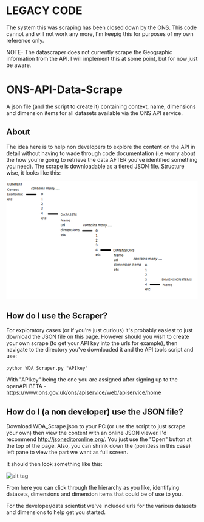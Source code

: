 
# LEGACY CODE

The system this was scraping has been closed down by the ONS. This code cannot and will not work any more, I'm keepig this for purposes of my own reference only.


NOTE- The datascraper does not currently scrape the Geographic information from the API. I will implement this at some point, but for now just be aware.

# ONS-API-Data-Scrape

A json file (and the script to create it) containing context, name, dimensions and dimension items for all datasets available via the ONS API service.


## About
The idea here is to help non developers to explore the content on the API in detail without having to wade through code documentation (i.e worry about the how you're going to retrieve the data AFTER you've identified something you need).
The scrape is downloadable as a tiered JSON file. Structure wise, it looks like this:

![alt tag](/documentation_images/hierarchy.png)

## How do I use the Scraper?
For exploratory cases (or if you're just curious) it's probably easiest to just download the JSON file on this page. However should you wish to create your own scrape (to get your API key into the urls for example), then navigate to the directory you've downloaded it and the API tools script and use:

```python WDA_Scraper.py "APIkey"```

With "APIkey" being the one you are assigned after signing up to the openAPI BETA - https://www.ons.gov.uk/ons/apiservice/web/apiservice/home


## How do I (a non developer) use the JSON file?
Download WDA_Scrape.json to your PC (or use the script to  just scrape your own)
then view the content with an online JSON viewer. I'd recommend http://jsoneditoronline.org/. You just use the "Open" button at the top of the page. Also, you can shrink down the (pointless in this case) left pane to view the part we want as full screen.

It should then look something like this:

![alt tag](/documentation_images/screenshot.png)

From here you can click through the hierarchy as you like, identifying datasets, dimensions and dimension items that could be of use to you.

For the developer/data scientist we've included urls for the various datasets and dimensions to help get you started.

